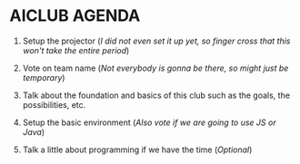 # AICLUB AGENDA
1. Setup the projector (*I did not even set it up yet, so finger cross that this won't take the entire period*)

2. Vote on team name (*Not everybody is gonna be there, so might just be temporary*)

3. Talk about the foundation and basics of this club such as the goals, the possibilities, etc.

4. Setup the basic environment (*Also vote if we are going to use JS or Java*)

5. Talk a little about programming if we have the time (*Optional*)
